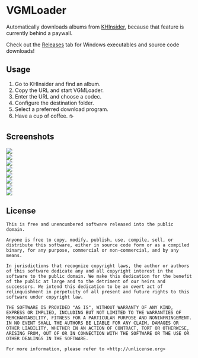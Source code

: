 # VGMLoader

Automatically downloads albums from [KHInsider](https://downloads.khinsider.com/), because that feature is currently behind a paywall.

Check out the [Releases](../../releases) tab for Windows executables and source code downloads!

## Usage

1. Go to KHInsider and find an album.
2. Copy the URL and start VGMLoader.
3. Enter the URL and choose a codec.
4. Configure the destination folder.
5. Select a preferred download program.
6. Have a cup of coffee. ☕️

## Screenshots

![](https://share.dmca.gripe/78HrAWm1Q8rFdq8v.png)  
![](https://share.dmca.gripe/aTOMfyScYx37fVKt.png)  
![](https://share.dmca.gripe/gdxz1aN57GJNJZUP.png)  
![](https://share.dmca.gripe/hqmANHHeSq4EV69H.png)  
![](https://share.dmca.gripe/kCP38kA2DUucMbrN.png)  
![](https://share.dmca.gripe/sIb2DSo2nir5E3Xb.png)  
![](https://share.dmca.gripe/EuFYUNF9ZUtVzf51.png)  
![](https://share.dmca.gripe/8vvJj61Ni6CQQC9E.png)

## License

```
This is free and unencumbered software released into the public domain.

Anyone is free to copy, modify, publish, use, compile, sell, or
distribute this software, either in source code form or as a compiled
binary, for any purpose, commercial or non-commercial, and by any
means.

In jurisdictions that recognize copyright laws, the author or authors
of this software dedicate any and all copyright interest in the
software to the public domain. We make this dedication for the benefit
of the public at large and to the detriment of our heirs and
successors. We intend this dedication to be an overt act of
relinquishment in perpetuity of all present and future rights to this
software under copyright law.

THE SOFTWARE IS PROVIDED "AS IS", WITHOUT WARRANTY OF ANY KIND,
EXPRESS OR IMPLIED, INCLUDING BUT NOT LIMITED TO THE WARRANTIES OF
MERCHANTABILITY, FITNESS FOR A PARTICULAR PURPOSE AND NONINFRINGEMENT.
IN NO EVENT SHALL THE AUTHORS BE LIABLE FOR ANY CLAIM, DAMAGES OR
OTHER LIABILITY, WHETHER IN AN ACTION OF CONTRACT, TORT OR OTHERWISE,
ARISING FROM, OUT OF OR IN CONNECTION WITH THE SOFTWARE OR THE USE OR
OTHER DEALINGS IN THE SOFTWARE.

For more information, please refer to <http://unlicense.org>
```
